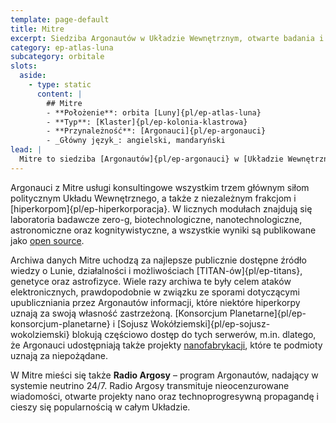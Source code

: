 ```yaml
---
template: page-default
title: Mitre
excerpt: Siedziba Argonautów w Układzie Wewnętrznym, otwarte badania i archiwa, Radio Argosy.
category: ep-atlas-luna
subcategory: orbitale
slots:
  aside:
    - type: static
      content: |
        ## Mitre
        - **Położenie**: orbita [Luny]{pl/ep-atlas-luna}
        - **Typ**: [Klaster]{pl/ep-kolonia-klastrowa}
        - **Przynależność**: [Argonauci]{pl/ep-argonauci}
        - _Główny język_: angielski, mandaryński
lead: |
  Mitre to siedziba [Argonautów]{pl/ep-argonauci} w [Układzie Wewnętrznym]{pl/ep-wewnetrze} – średniej wielkości stacja naukowa i archiwum. 
---
```

Argonauci z Mitre usługi konsultingowe wszystkim trzem głównym siłom politycznym Układu Wewnętrznego, a także z niezależnym frakcjom i [hiperkorpom]{pl/ep-hiperkorporacja}. W licznych modułach znajdują się laboratoria badawcze zero-g, biotechnologiczne, nanotechnologiczne, astronomiczne oraz kognitywistyczne, a wszystkie wyniki są publikowane jako [open source](#). 

Archiwa danych Mitre uchodzą za najlepsze publicznie dostępne źródło wiedzy o Lunie, działalności i możliwościach [TITAN-ów]{pl/ep-titans}, genetyce oraz astrofizyce. Wiele razy archiwa te były celem ataków elektronicznych, prawdopodobnie w związku ze sporami dotyczącymi upubliczniania przez Argonautów informacji, które niektóre hiperkorpy uznają za swoją własność zastrzeżoną. [Konsorcjum Planetarne]{pl/ep-konsorcjum-planetarne} i [Sojusz Wokółziemski]{pl/ep-sojusz-wokolziemski} blokują częściowo dostęp do tych serwerów, m.in. dlatego, że Argonauci udostępniają także projekty [nanofabrykacji](#), które te podmioty uznają za niepożądane. 

W Mitre mieści się także **Radio Argosy** – program Argonautów, nadający w systemie neutrino 24/7. Radio Argosy transmituje nieocenzurowane wiadomości, otwarte projekty nano oraz technoprogresywną propagandę i cieszy się popularnością w całym Układzie.
